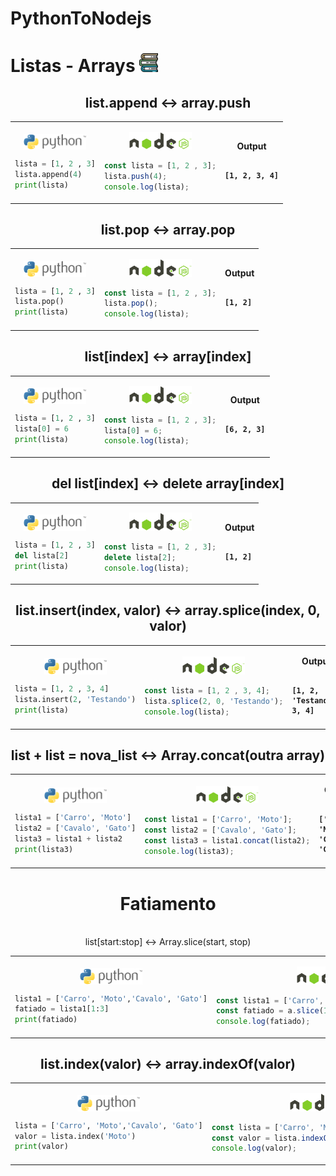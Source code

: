 # PythonToNodejs

# Listas - Arrays <img src="https://github.com/gusantos1/PythonToNodejs/blob/main/img/books.svg" width="30">

<div align="center">
<h2>list.append ↔ array.push</h2>
<table>
<tr>
<td>
<p align="center"><img align="center" src="https://github.com/gusantos1/PythonToNodejs/blob/main/img/python-logo.png"width="100"></p>

  ```python
  lista = [1, 2 , 3]
  lista.append(4)
  print(lista)
  ```
</td>
<td>
<p align="center"><img src="https://github.com/gusantos1/PythonToNodejs/blob/main/img/nodejs-logo.png"width="100"></p>

  ```javascript
  const lista = [1, 2 , 3];
  lista.push(4);
  console.log(lista);
  ```
</td>
<td>
<p align="center"><strong>Output</strong></p>
<p style="font-size:30px"><h4>

  ```
  [1, 2, 3, 4]
  ```

  </h4></p>
</td>
</tr>
</table>
</div>


<div align="center">
<h2>list.pop ↔ array.pop</h2>
<table>
<tr>
<td>
<p align="center"><img align="center" src="https://github.com/gusantos1/PythonToNodejs/blob/main/img/python-logo.png"width="100"></p>

  ```python
  lista = [1, 2 , 3]
  lista.pop()
  print(lista)
  ```
</td>
<td>
<p align="center"><img src="https://github.com/gusantos1/PythonToNodejs/blob/main/img/nodejs-logo.png"width="100"></p>

  ```javascript
  const lista = [1, 2 , 3];
  lista.pop();
  console.log(lista);
  ```
</td>
<td>
<p align="center"><strong>Output</strong></p>
<p style="font-size:30px"><h4>

  ```
  [1, 2]
  ```
  </h4></p>
</td>
</tr>
</table>
</div>


<div align="center">
<h2>list[index] ↔ array[index]</h2>
<table>
<tr>
<td>
<p align="center"><img align="center" src="https://github.com/gusantos1/PythonToNodejs/blob/main/img/python-logo.png"width="100"></p>

  ```python
  lista = [1, 2 , 3]
  lista[0] = 6
  print(lista)
  ```
</td>
<td>
<p align="center"><img src="https://github.com/gusantos1/PythonToNodejs/blob/main/img/nodejs-logo.png"width="100"></p>

  ```javascript
  const lista = [1, 2 , 3];
  lista[0] = 6;
  console.log(lista);
  ```
</td>
<td>
<p align="center"><strong>Output</strong></p>
<p style="font-size:30px"><h4>

  ```
  [6, 2, 3]
  ```
  </h4></p>
</td>
</tr>
</table>
</div>


<div align="center">
<h2>del list[index] ↔ delete array[index]</h2>
<table>
<tr>
<td>
<p align="center"><img align="center" src="https://github.com/gusantos1/PythonToNodejs/blob/main/img/python-logo.png"width="100"></p>

  ```python
  lista = [1, 2 , 3]
  del lista[2]
  print(lista)
  ```
</td>
<td>
<p align="center"><img src="https://github.com/gusantos1/PythonToNodejs/blob/main/img/nodejs-logo.png"width="100"></p>

  ```javascript
  const lista = [1, 2 , 3];
  delete lista[2];
  console.log(lista);
  ```
</td>
<td>
<p align="center"><strong>Output</strong></p>
<p style="font-size:30px"><h4>

  ```
  [1, 2]
  ```
  </h4></p>
</td>
</tr>
</table>
</div>


<div align="center">
<h2>list.insert(index, valor) ↔ array.splice(index, 0, valor)</h2>
<table>
<tr>
<td>
<p align="center"><img align="center" src="https://github.com/gusantos1/PythonToNodejs/blob/main/img/python-logo.png"width="100"></p>

  ```python
  lista = [1, 2 , 3, 4]
  lista.insert(2, 'Testando')
  print(lista)
  ```
</td>
<td>
<p align="center"><img src="https://github.com/gusantos1/PythonToNodejs/blob/main/img/nodejs-logo.png"width="100"></p>

  ```javascript
  const lista = [1, 2 , 3, 4];
  lista.splice(2, 0, 'Testando');
  console.log(lista);
  ```
</td>
<td>
<p align="center"><strong>Output</strong></p>
<p style="font-size:30px"><h4>


  ```
  [1, 2, 'Testando', 3, 4]
  ```
  </h4></p>
</td>
</tr>
</table>
</div>


<div align="center">
<h2>list + list = nova_list ↔ Array.concat(outra array)</h2>
<table>
<tr>
<td>
<p align="center"><img align="center" src="https://github.com/gusantos1/PythonToNodejs/blob/main/img/python-logo.png"width="100"></p>

  ```python
  lista1 = ['Carro', 'Moto']
  lista2 = ['Cavalo', 'Gato']
  lista3 = lista1 + lista2
  print(lista3)
  ```
</td>
<td>
<p align="center"><img src="https://github.com/gusantos1/PythonToNodejs/blob/main/img/nodejs-logo.png"width="100"></p>

  ```javascript
  const lista1 = ['Carro', 'Moto'];
  const lista2 = ['Cavalo', 'Gato'];
  const lista3 = lista1.concat(lista2);
  console.log(lista3);
  ```
</td>
<td>
<p align="center"><strong>Output</strong></p>
<p style="font-size:30px"><h4>

  ```
  ['Carro', 'Moto', 'Cavalo', 'Gato']
  ```
  </h4></p>
</td>
</tr>
</table>
</div>


<div align="center">
<h2><h1>Fatiamento</h1><br>list[start:stop] ↔ Array.slice(start, stop)</h2>
<table>
<tr>
<td>
<p align="center"><img align="center" src="https://github.com/gusantos1/PythonToNodejs/blob/main/img/python-logo.png"width="100"></p>

  ```python
  lista1 = ['Carro', 'Moto','Cavalo', 'Gato']
  fatiado = lista1[1:3]
  print(fatiado)
  ```
</td>
<td>
<p align="center"><img src="https://github.com/gusantos1/PythonToNodejs/blob/main/img/nodejs-logo.png"width="100"></p>

  ```javascript
  const lista1 = ['Carro', 'Moto','Cavalo', 'Gato'];
  const fatiado = a.slice(1,3);
  console.log(fatiado);
  ```
</td>
<td>
<p align="center"><strong>Output</strong></p>
<p style="font-size:30px"><h4>

  ```
  ['Moto', 'Cavalo']
  ```
  </h4></p>
</td>
</tr>
</table>
</div>


<div align="center">
<h2>list.index(valor) ↔ array.indexOf(valor)</h2>
<table>
<tr>
<td>
<p align="center"><img align="center" src="https://github.com/gusantos1/PythonToNodejs/blob/main/img/python-logo.png"width="100"></p>

  ```python
  lista = ['Carro', 'Moto','Cavalo', 'Gato']
  valor = lista.index('Moto')
  print(valor)
  ```
</td>
<td>
<p align="center"><img src="https://github.com/gusantos1/PythonToNodejs/blob/main/img/nodejs-logo.png"width="100"></p>

  ```javascript
  const lista = ['Carro', 'Moto','Cavalo', 'Gato'];
  const valor = lista.indexOf('Moto');
  console.log(valor);
  ```
</td>
<td>
<p align="center"><strong>Output</strong></p>
<p style="font-size:30px"><h4>

  ```
  [1]
  ```
  </h4></p>
</td>
</tr>
</table>
</div>




